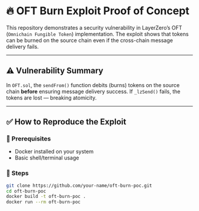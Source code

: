 # 🔥 OFT Burn Exploit Proof of Concept

This repository demonstrates a security vulnerability in LayerZero’s OFT (`Omnichain Fungible Token`) implementation. The exploit shows that tokens can be burned on the source chain even if the cross-chain message delivery fails.

---

## ⚠️ Vulnerability Summary

In `OFT.sol`, the `sendFrom()` function debits (burns) tokens on the source chain **before** ensuring message delivery success. If `_lzSend()` fails, the tokens are lost — breaking atomicity.

---

## ✅ How to Reproduce the Exploit

### 🔧 Prerequisites

- Docker installed on your system
- Basic shell/terminal usage

### 🐳 Steps

```bash
git clone https://github.com/your-name/oft-burn-poc.git
cd oft-burn-poc
docker build -t oft-burn-poc .
docker run --rm oft-burn-poc
